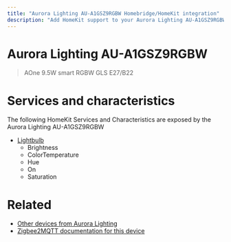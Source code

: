 ```yaml
---
title: "Aurora Lighting AU-A1GSZ9RGBW Homebridge/HomeKit integration"
description: "Add HomeKit support to your Aurora Lighting AU-A1GSZ9RGBW, using Homebridge, Zigbee2MQTT and homebridge-z2m."
---
```

<!---
This file has been GENERATED using src/docgen/docgen.ts
DO NOT EDIT THIS FILE MANUALLY!
-->
# Aurora Lighting AU-A1GSZ9RGBW
> AOne 9.5W smart RGBW GLS E27/B22


# Services and characteristics
The following HomeKit Services and Characteristics are exposed by
the Aurora Lighting AU-A1GSZ9RGBW

* [Lightbulb](../../light.md)
  * Brightness
  * ColorTemperature
  * Hue
  * On
  * Saturation


# Related
* [Other devices from Aurora Lighting](../index.md#aurora_lighting)
* [Zigbee2MQTT documentation for this device](https://www.zigbee2mqtt.io/devices/AU-A1GSZ9RGBW.html)